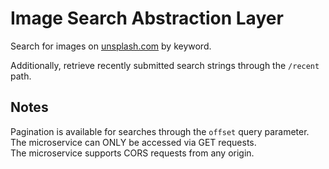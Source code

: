 Image Search Abstraction Layer
==============================

Search for images on [unsplash.com](https://unsplash.com/) by keyword.

Additionally, retrieve recently submitted search strings through the `/recent`
path.

Notes
-----
Pagination is available for searches through the `offset` query parameter.  
The microservice can ONLY be accessed via GET requests.  
The microservice supports CORS requests from any origin.
